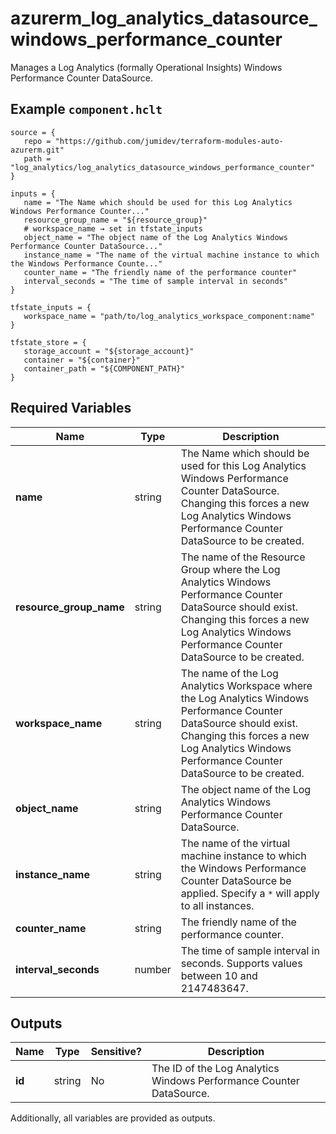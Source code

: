 # azurerm_log_analytics_datasource_windows_performance_counter

Manages a Log Analytics (formally Operational Insights) Windows Performance Counter DataSource.

## Example `component.hclt`

```hcl
source = {
   repo = "https://github.com/jumidev/terraform-modules-auto-azurerm.git"   
   path = "log_analytics/log_analytics_datasource_windows_performance_counter"   
}

inputs = {
   name = "The Name which should be used for this Log Analytics Windows Performance Counter..."   
   resource_group_name = "${resource_group}"   
   # workspace_name → set in tfstate_inputs
   object_name = "The object name of the Log Analytics Windows Performance Counter DataSource..."   
   instance_name = "The name of the virtual machine instance to which the Windows Performance Counte..."   
   counter_name = "The friendly name of the performance counter"   
   interval_seconds = "The time of sample interval in seconds"   
}

tfstate_inputs = {
   workspace_name = "path/to/log_analytics_workspace_component:name"   
}

tfstate_store = {
   storage_account = "${storage_account}"   
   container = "${container}"   
   container_path = "${COMPONENT_PATH}"   
}

```

## Required Variables

| Name | Type |  Description |
| ---- | --------- |  ----------- |
| **name** | string |  The Name which should be used for this Log Analytics Windows Performance Counter DataSource. Changing this forces a new Log Analytics Windows Performance Counter DataSource to be created. | 
| **resource_group_name** | string |  The name of the Resource Group where the Log Analytics Windows Performance Counter DataSource should exist. Changing this forces a new Log Analytics Windows Performance Counter DataSource to be created. | 
| **workspace_name** | string |  The name of the Log Analytics Workspace where the Log Analytics Windows Performance Counter DataSource should exist. Changing this forces a new Log Analytics Windows Performance Counter DataSource to be created. | 
| **object_name** | string |  The object name of the Log Analytics Windows Performance Counter DataSource. | 
| **instance_name** | string |  The name of the virtual machine instance to which the Windows Performance Counter DataSource be applied. Specify a `*` will apply to all instances. | 
| **counter_name** | string |  The friendly name of the performance counter. | 
| **interval_seconds** | number |  The time of sample interval in seconds. Supports values between 10 and 2147483647. | 



## Outputs

| Name | Type | Sensitive? | Description |
| ---- | ---- | --------- | --------- |
| **id** | string | No  | The ID of the Log Analytics Windows Performance Counter DataSource. | 

Additionally, all variables are provided as outputs.
